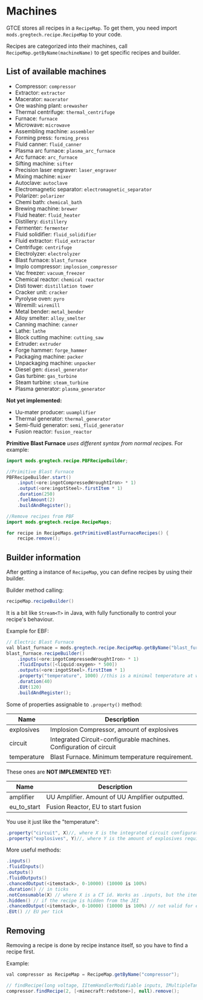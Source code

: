 # Machines

GTCE stores all recipes in a `RecipeMap`. To get them, you need import `mods.gregtech.recipe.RecipeMap` to your code.

Recipes are categorized into their machines, call `RecipeMap.getByName(machineName)` to get specific recipes and builder.

## List of available machines

-   Compressor: `compressor`
-   Extractor: `extractor`
-   Macerator: `macerator`
-   Ore washing plant: `orewasher`
-   Thermal centrifuge: `thermal_centrifuge`
-   Furnace: `furnace`
-   Microwave: `microwave`
-   Assembling machine: `assembler`
-   Forming press: `forming_press`
-   Fluid canner: `fluid_canner`
-   Plasma arc furnace: `plasma_arc_furnace`
-   Arc furnace: `arc_furnace`
-   Sifting machine: `sifter`
-   Precision laser engraver: `laser_engraver`
-   Mixing machine: `mixer`
-   Autoclave: `autoclave`
-   Electromagnetic separator: `electromagnetic_separator`
-   Polarizer: `polarizer`
-   Chemi bath: `chemical_bath`
-   Brewing machine: `brewer`
-   Fluid heater: `fluid_heater`
-   Distillery: `distillery`
-   Fermenter: `fermenter`
-   Fluid solidifier: `fluid_solidifier`
-   Fluid extractor: `fluid_extractor`
-   Centrifuge: `centrifuge`
-   Electrolyzer: `electrolyzer`
-   Blast furnace: `blast_furnace`
-   Implo compressor: `implosion_compressor`
-   Vac freezer: `vacuum_freezer`
-   Chemical reactor: `chemical reactor`
-   Disti tower: `distillation tower`
-   Cracker unit: `cracker`
-   Pyrolyse oven: `pyro`
-   Wiremill: `wiremill`
-   Metal bender: `metal_bender`
-   Alloy smelter: `alloy_smelter`
-   Canning machine: `canner`
-   Lathe: `lathe`
-   Block cutting machine: `cutting_saw`
-   Extruder: `extruder`
-   Forge hammer: `forge_hammer`
-   Packaging machine: `packer`
-   Unpackaging machine: `unpacker`
-   Diesel gen: `diesel_generator`
-   Gas turbine: `gas_turbine`
-   Steam turbine: `steam_turbine`
-   Plasma generator: `plasma_generator`

**Not yet implemented:**

-   Uu-mater producer: `uuamplifier`
-   Thermal generator: `thermal_generator`
-   Semi-fluid generator: `semi_fluid_generator`
-   Fusion reactor: `fusion_reactor`

**Primitive Blast Furnace** _uses different syntax from normal recipes._
For example:

```java
import mods.gregtech.recipe.PBFRecipeBuilder;

//Primitive Blast Furnace
PBFRecipeBuilder.start()
    .input(<ore:ingotCompressedWroughtIron> * 1)
    .output(<ore:ingotSteel>.firstItem * 1)
    .duration(250)
    .fuelAmount(2)
    .buildAndRegister();

//Remove recipes from PBF
import mods.gregtech.recipe.RecipeMaps;

for recipe in RecipeMaps.getPrimitiveBlastFurnaceRecipes() {
    recipe.remove();
```

## Builder information

After getting a instance of `RecipeMap`, you can define recipes by using their builder.

Builder method calling:

```java
recipeMap.recipeBuilder()
```

It is a bit like `Stream<T>` in Java, with fully functionally to control your recipe's behaviour.

Example for EBF:

```java
// Electric Blast Furnace
val blast_furnace = mods.gregtech.recipe.RecipeMap.getByName("blast_furnace");
blast_furnace.recipeBuilder()
    .inputs(<ore:ingotCompressedWroughtIron> * 1)
    .fluidInputs([<liquid:oxygen> * 500])
    .outputs(<ore:ingotSteel>.firstItem * 1)
    .property("temperature", 1000) //this is a minimal temperature at which the item will be smelted
    .duration(40)
    .EUt(120)
    .buildAndRegister();
```

Some of properties assignable to `.property()` method:

| Name        | Description                                                        |
| ----------- | ------------------------------------------------------------------ |
| explosives  | Implosion Compressor, amount of explosives                         |
| circuit     | Integrated Circuit-configurable machines. Configuration of circuit |
| temperature | Blast Furnace. Minimum temperature requirement.                    |

These ones are **NOT IMPLEMENTED YET:**

| Name        | Description                                     |
| ----------- | ----------------------------------------------- |
| amplifier   | UU Amplifier. Amount of UU Amplifier outputted. |
| eu_to_start | Fusion Reactor, EU to start fusion              |

You use it just like the "temperature":

```java
.property("circuit", X)//, where X is the integrated circuit configuration
.property("explosives", Y)//, where Y is the amount of explosives required to make a recipe work
```

More useful methods:

```java
.inputs()
.fluidInputs()
.outputs()
.fluidOutputs()
.chancedOutput(<itemstack>, 0-10000) (10000 is 100%)
.duration() // in ticks
.notConsumable(X) // where X is a CT id. Works as .inputs, but the item doesn't get consumed
.hidden() // if the recipe is hidden from the JEI
.chancedOutput(<itemstack>, 0-10000) (10000 is 100%) // not valid for every machine. some of them use that method. The most notable one is macerator
.EUt() // EU per tick
```

## Removing

Removing a recipe is done by recipe instance itself, so you have to find a recipe first.

Example:

```java
val compressor as RecipeMap = RecipeMap.getByName("compressor");

// findRecipe(long voltage, IItemHandlerModifiable inputs, IMultipleTankHandler/List<FluidStack> fluidInputs)
compressor.findRecipe(2, [<minecraft:redstone>], null).remove();
```
